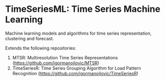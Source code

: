 # TimeSeriesML: Time Series Machine Learning
Machine learning models and algorithms for time series representation, clustering and forecast.

Extends the following repositories:
1) MTSR: Multiresolution Time Series Representations (https://github.com/igormanojlovic/MTSR)
2) TimeSeriesR: Time Series Grouping Algorithm for Load Pattern Recognition (https://github.com/igormanojlovic/TimeSeriesR)